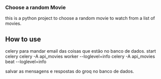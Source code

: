 ### Choose a random Movie

this is a python project to choose a random movie to watch from a list of movies.

## How to use

celery para mandar email das coisas que estão no banco de dados.
start celery
celery -A api_movies worker --loglevel=info
celery -A api_movies beat --loglevel=info


salvar as mensagens e respostas do groq no banco de dados.